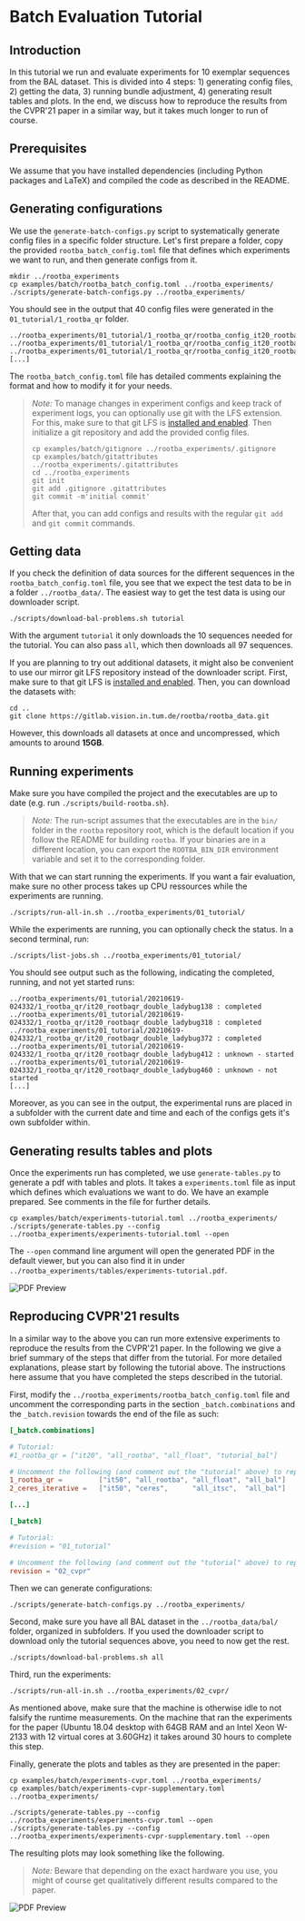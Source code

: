 # Batch Evaluation Tutorial

## Introduction

In this tutorial we run and evaluate experiments for 10 exemplar
sequences from the BAL dataset. This is divided into 4 steps: 1)
generating config files, 2) getting the data, 3) running bundle
adjustment, 4) generating result tables and plots. In the end, we
discuss how to reproduce the results from the CVPR'21 paper in a
similar way, but it takes much longer to run of course.

## Prerequisites

We assume that you have installed dependencies (including Python
packages and LaTeX) and compiled the code as described in the README.

## Generating configurations

We use the `generate-batch-configs.py` script to systematically
generate config files in a specific folder structure. Let's first
prepare a folder, copy the provided `rootba_batch_config.toml` file
that defines which experiments we want to run, and then generate
configs from it.

```
mkdir ../rootba_experiments
cp examples/batch/rootba_batch_config.toml ../rootba_experiments/
./scripts/generate-batch-configs.py ../rootba_experiments/
```

You should see in the output that 40 config files were generated in
the `01_tutorial/1_rootba_qr` folder.

```
../rootba_experiments/01_tutorial/1_rootba_qr/rootba_config_it20_rootbaqr_double_ladybug49.toml
../rootba_experiments/01_tutorial/1_rootba_qr/rootba_config_it20_rootbaqr_double_ladybug73.toml
../rootba_experiments/01_tutorial/1_rootba_qr/rootba_config_it20_rootbaqr_double_ladybug138.toml
[...]
```

The `rootba_batch_config.toml` file has detailed comments explaining
the format and how to modify it for your needs.

> *Note:* To manage changes in experiment configs and keep track of
> experiment logs, you can optionally use git with the LFS
> extension. For this, make sure to that git LFS is [installed and
> enabled](https://git-lfs.github.com/). Then initialize a git
> repository and add the provided config files.
> 
> ```
> cp examples/batch/gitignore ../rootba_experiments/.gitignore
> cp examples/batch/gitattributes ../rootba_experiments/.gitattributes
> cd ../rootba_experiments
> git init
> git add .gitignore .gitattributes
> git commit -m'initial commit'
> ```
> 
> After that, you can add configs and results with the regular `git
> add` and `git commit` commands.

## Getting data

If you check the definition of data sources for the different
sequences in the `rootba_batch_config.toml` file, you see that we
expect the test data to be in a folder `../rootba_data/`. The easiest
way to get the test data is using our downloader script.

```
./scripts/download-bal-problems.sh tutorial
```

With the argument `tutorial` it only downloads the 10 sequences needed
for the tutorial. You can also pass `all`, which then downloads all 97
sequences.

If you are planning to try out additional datasets, it might also be
convenient to use our mirror git LFS repository instead of the
downloader script. First, make sure to that git LFS is [installed and
enabled](https://git-lfs.github.com/). Then, you can download the
datasets with:

```
cd ..
git clone https://gitlab.vision.in.tum.de/rootba/rootba_data.git
```

However, this downloads all datasets at once and uncompressed, which
amounts to around **15GB**.

## Running experiments

Make sure you have compiled the project and the executables are up to
date (e.g. run `./scripts/build-rootba.sh`).

> *Note:* The run-script assumes that the executables are in the
> `bin/` folder in the `rootba` repository root, which is the default
> location if you follow the README for building `rootba`. If your
> binaries are in a different location, you can export the
> `ROOTBA_BIN_DIR` environment variable and set it to the
> corresponding folder.

With that we can start running the experiments. If you want a fair
evaluation, make sure no other process takes up CPU ressources while
the experiments are running.

```
./scripts/run-all-in.sh ../rootba_experiments/01_tutorial/
```

While the experiments are running, you can optionally check the
status. In a second terminal, run:

```
./scripts/list-jobs.sh ../rootba_experiments/01_tutorial/
```

You should see output such as the following, indicating the completed,
running, and not yet started runs:

```
../rootba_experiments/01_tutorial/20210619-024332/1_rootba_qr/it20_rootbaqr_double_ladybug138 : completed
../rootba_experiments/01_tutorial/20210619-024332/1_rootba_qr/it20_rootbaqr_double_ladybug318 : completed
../rootba_experiments/01_tutorial/20210619-024332/1_rootba_qr/it20_rootbaqr_double_ladybug372 : completed
../rootba_experiments/01_tutorial/20210619-024332/1_rootba_qr/it20_rootbaqr_double_ladybug412 : unknown - started
../rootba_experiments/01_tutorial/20210619-024332/1_rootba_qr/it20_rootbaqr_double_ladybug460 : unknown - not started
[...]
```

Moreover, as you can see in the output, the experimental runs are
placed in a subfolder with the current date and time and each of the
configs gets it's own subfolder within.

## Generating results tables and plots

Once the experiments run has completed, we use `generate-tables.py` to
generate a pdf with tables and plots. It takes a `experiments.toml`
file as input which defines which evaluations we want to do. We have
an example prepared. See comments in the file for further details.

```
cp examples/batch/experiments-tutorial.toml ../rootba_experiments/
./scripts/generate-tables.py --config ../rootba_experiments/experiments-tutorial.toml --open
```

The `--open` command line argument will open the generated PDF in the
default viewer, but you can also find it in under
`../rootba_experiments/tables/experiments-tutorial.pdf`.

![PDF Preview](images/tutorial-preview.jpg)

## Reproducing CVPR'21 results

In a similar way to the above you can run more extensive experiments
to reproduce the results from the CVPR'21 paper. In the following we
give a brief summary of the steps that differ from the tutorial. For
more detailed explanations, please start by following the tutorial
above. The instructions here assume that you have completed the steps
described in the tutorial.

First, modify the `../rootba_experiments/rootba_batch_config.toml`
file and uncomment the corresponding parts in the section
`_batch.combinations` and the `_batch.revision` towards the end of the
file as such:

```toml
[_batch.combinations]

# Tutorial:
#1_rootba_qr = ["it20", "all_rootba", "all_float", "tutorial_bal"]

# Uncomment the following (and comment out the "tutorial" above) to reproduce the paper results 
1_rootba_qr =         ["it50", "all_rootba", "all_float", "all_bal"]
2_ceres_iterative =   ["it50", "ceres",      "all_itsc",  "all_bal"]

[...]

[_batch]

# Tutorial:
#revision = "01_tutorial"

# Uncomment the following (and comment out the "tutorial" above) to reproduce the paper results
revision = "02_cvpr"
```

Then we can generate configurations:

```
./scripts/generate-batch-configs.py ../rootba_experiments/
```

Second, make sure you have all BAL dataset in the
`../rootba_data/bal/` folder, organized in subfolders. If you used the
downloader script to download only the tutorial sequences above, you
need to now get the rest.

```
./scripts/download-bal-problems.sh all
```

Third, run the experiments:

```
./scripts/run-all-in.sh ../rootba_experiments/02_cvpr/
```

As mentioned above, make sure that the machine is otherwise idle to
not falsify the runtime measurements. On the machine that ran the
experiments for the paper (Ubuntu 18.04 desktop with 64GB RAM and an
Intel Xeon W-2133 with 12 virtual cores at 3.60GHz) it takes around
30 hours to complete this step.

Finally, generate the plots and tables as they are presented in the
paper:

```
cp examples/batch/experiments-cvpr.toml ../rootba_experiments/
cp examples/batch/experiments-cvpr-supplementary.toml ../rootba_experiments/

./scripts/generate-tables.py --config ../rootba_experiments/experiments-cvpr.toml --open
./scripts/generate-tables.py --config ../rootba_experiments/experiments-cvpr-supplementary.toml --open
```

The resulting plots may look something like the following.

> *Note:* Beware that depending on the exact hardware you use, you
> might of course get qualitatively different results compared to the
> paper.

![PDF Preview](images/cvpr-preview.jpg)


